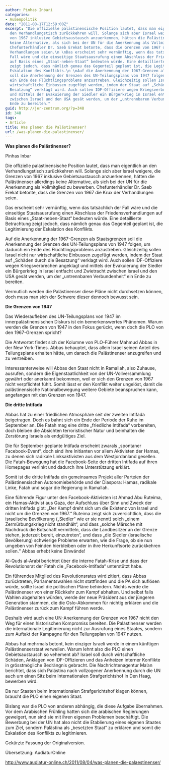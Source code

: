 ```yaml
---
author: Pinhas Inbari
categories:
- Außenpolitik
date: "2011-08-17T12:59:00Z"
excerpt: "Die offizielle palästinensische Position lautet, dass man eigentlich an
  den Verhandlungstisch zurückkehren will. Solange sich aber Israel weigere, die Grenzen
  von 1967 inklusive Gebietsaustausch anzuerkennen, hätten die Palästinenser allerdings
  keine Alternative, als sich bei der UN für die Anerkennung als Vollmitglied zu bewerben.
  Chefunterhändler Dr. Saeb Erekat betonte, dass die Grenzen von 1967 die Krux der
  Verhandlungen seien.\n \nDas erscheint sehr vernünftig, wenn das tatsächlich der
  Fall wäre und die einseitige Staatsausrufung einen Abschluss der Friedensverhandlungen
  auf Basis eines „Staat-neben-Staat“ bedeuten würde. Eine detaillierte Betrachtung
  zeigt jedoch, dass nämlich genau das Gegenteil geplant ist, die Legitimierung der
  Eskalation des Konflikts.\n \nAuf die Anerkennung der 1967-Grenzen als Staatsgrenzen
  soll die Anerkennung der Grenzen des UN-Teilungsplans von 1947 folgen, um dadurch
  ein Ende des Flüchtlingsproblems anzustreben. Gleichzeitig sollen Israel nicht nur
  wirtschaftliche Einbussen zugefügt werden, indem der Staat auf „Schäden durch die
  Besatzung“ verklagt wird. Auch sollen IDF-Offiziere wegen Kriegsverbrechen angeklagt
  und mittels der Evakuierung der Siedler ein Bürgerkrieg in Israel entfacht und Zwietracht
  zwischen Israel und den USA gesät werden, um der „untrennbaren Verbundenheit“ ein
  Ende zu bereiten."
guid: http://jer-zentrum.org/?p=348
id: 348
tags:
- Article
title: Was planen die Palästinenser?
url: /was-planen-die-palastinenser/
---
```



**Was planen die Palästinenser?**

 

Pinhas Inbar

 

 

Die offizielle palästinensische Position lautet, dass man eigentlich an den Verhandlungstisch zurückkehren will. Solange sich aber Israel weigere, die Grenzen von 1967 inklusive Gebietsaustausch anzuerkennen, hätten die Palästinenser allerdings keine Alternative, als sich bei der UN für die Anerkennung als Vollmitglied zu bewerben. Chefunterhändler Dr. Saeb Erekat betonte, dass die Grenzen von 1967 die Krux der Verhandlungen seien.

 

Das erscheint sehr vernünftig, wenn das tatsächlich der Fall wäre und die einseitige Staatsausrufung einen Abschluss der Friedensverhandlungen auf Basis eines „Staat-neben-Staat“ bedeuten würde. Eine detaillierte Betrachtung zeigt jedoch, dass nämlich genau das Gegenteil geplant ist, die Legitimierung der Eskalation des Konflikts.

 

Auf die Anerkennung der 1967-Grenzen als Staatsgrenzen soll die Anerkennung der Grenzen des UN-Teilungsplans von 1947 folgen, um dadurch ein Ende des Flüchtlingsproblems anzustreben. Gleichzeitig sollen Israel nicht nur wirtschaftliche Einbussen zugefügt werden, indem der Staat auf „Schäden durch die Besatzung“ verklagt wird. Auch sollen IDF-Offiziere wegen Kriegsverbrechen angeklagt und mittels der Evakuierung der Siedler ein Bürgerkrieg in Israel entfacht und Zwietracht zwischen Israel und den USA gesät werden, um der „untrennbaren Verbundenheit“ ein Ende zu bereiten.

 

Vermutlich werden die Palästinenser diese Pläne nicht durchsetzen können, doch muss man sich der Schwere dieser dennoch bewusst sein.

 

**Die Grenzen von 1947**

 

Das Wiederaufleben des UN-Teilungsplans von 1947 im innerpalästinensischen Diskurs ist ein bemerkenswertes Phänomen. Warum werden die Grenzen von 1947 in den Fokus gerückt, wenn doch die PLO von den 1967-Grenzen spricht?

 

Die Antwortet findet sich der Kolumne von PLO-Führer Mahmud Abbas in der New York-Times. Abbas behauptet, dass allein Israel seinen Anteil des Teilungsplans erhalten hätte, um danach die Palästinenser anzugreifen und zu vertreiben.

 

Interessanterweise will Abbas den Staat nicht in Ramallah, also Zuhause, ausrufen, sondern die Eigenstaatlichkeit von der UN-Vollversammlung gewährt oder anerkannt bekommen, weil er sich den Grenzen von 1967 nicht verpflichtet fühlt. Somit lässt er den Konflikt weiter ungelöst, damit die palästinensische Nationalbewegung weitere Gebiete beanspruchen kann, angefangen mit den Grenzen von 1947.

 

**Die dritte Intifada**

 

Abbas hat zu einer friedlichen Atmosphäre seit der zweiten Intifada beigetragen. Doch es bahnt sich ein Ende der Periode der Ruhe im September an. Die Fatah mag eine dritte „friedliche Intifada“ vorbereiten, doch bleiben die Absichten terroristischer Natur und beinhalten die Zerstörung Israels als endgültiges Ziel.

 

Die für September geplante Intifada erscheint zwarals „spontaner Facebook-Event“, doch sind ihre Initianten vor allem Aktivisten der Hamas, zu denen sich radikale Linksaktivisten aus dem Westjordanland gesellen. Die Fatah-Bewegung hat die Facebook-Seite der dritten Intifada auf ihren Homepages verlinkt und dadurch ihre Unterstützung erklärt.

 

Somit ist die dritte Intifada ein gemeinsames Projekt aller Parteien der Palästinensischen Autonomiebehörde und der Diaspora: Hamas, radikale Linke, Fatah und sogar die Regierung in Ramallah.

 

Eine führende Figur unter den Facebook-Aktivisten ist Ahmad Abu Ruteima, ein Hamas-Aktivist aus Gaza, der Aufschluss über Sinn und Zweck der dritten Intifada gibt: „Der Kampf dreht sich um die Existenz von Israel und nicht um die Grenzen von 1967.“ Ruteima zeigt sich zuversichtlich, dass die israelische Bevölkerung („Siedler“ wie er sie nennt) solch „einem Zermürbungskrieg nicht standhält“, und dass „solche Märsche mit Nachdruck die Botschaft vermitteln, dass die Landbesitzer an der Grenze stehen, jederzeit bereit, einzutreten“, und dass „die Siedler (israelische Bevölkerung) schwierige Probleme erwarten, wie die Frage, ob sie nun umgeben von Feinden hierbleiben oder in ihre Herkunftsorte zurückkehren sollen.“ Abbas erhebt keine Einwände!

 

Al-Quds al-Arabi berichtet über die interne Fatah-Krise und dass der Revolutionsrat der Fatah die „Facebook-Intifada“ unterstützt habe.

 

Ein führendes Mitglied des Revolutionsrates wird zitiert, dass Abbas zurücktreten, Parlamentswahlen nicht stattfinden und die PA sich auflösen würde, sollte Israel die politischen Pläne behindern. Nichts werde die Palästinenser von einer Rückkehr zum Kampf abhalten. Und selbst falls Wahlen abgehalten würden, werde der neue Präsident aus der jüngeren Generation stammen, die die Oslo-Abkommen für nichtig erklären und die Palästinenser zurück zum Kampf führen werde.

 

Deshalb wird auch eine UN-Anerkennung der Grenzen von 1967 nicht den Weg für einen historischen Kompromiss bereiten. Die Palästinenser werden die internationale Legitimierung nicht zur Ausrufung eines Staates, sondern zum Auftakt der Kampagne für den Teilungsplan von 1947 nutzen.

 

Abbas hat mehrmals betont, kein einziger Israeli werde in einem künftigen Palästinenserstaat verweilen. Warum lehnt also die PLO einen Gebietsaustausch so vehement ab? Israel soll durch wirtschaftliche Schäden, Anklagen von IDF-Offizieren und das Anheizen interner Konflikte in grösstmögliche Bedrängnis gebracht. Die Nachrichtenagentur Ma’an berichtet, dass sich Palästina nach vollzogener Anerkennung durch die UN auch um einen Sitz beim Internationalen Strafgerichtshof in Den Haag, bewerben wird.

 

Da nur Staaten beim Internationalen Strafgerichtshof klagen können, braucht die PLO einen eigenen Staat.

 

Bislang war die PLO von anderen abhängig, die diese Aufgabe übernahmen. Vor dem Arabischen Frühling hatten sich die arabischen Regierungen geweigert, nun sind sie mit ihren eigenen Problemen beschäftigt. Die Bewerbung bei der UN hat also nicht die Etablierung eines eigenen Staates zum Ziel, sondern Palästina als „besetzten Staat“ zu erklären und somit die Eskalation des Konflikts zu legitimieren.

 

 

Gekürzte Fassung der Originalversion. 

Übersetzung: AudiaturOnline

http://www.audiatur-online.ch/2011/08/04/was-planen-die-palaestinenser/
